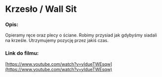 # Krzesło / Wall Sit

### Opis:
Opieramy ręce oraz plecy o ściane. Robimy przysiad jak gdybyśmy siadali na krześle. Utrzymujemy pozycję przez jakiś czas.

### Link do filmu:
[https://www.youtube.com/watch?v=yIdueTWEsqw](https://www.youtube.com/watch?v=yIdueTWEsqw)
